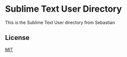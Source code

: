 # Sublime Text User Directory

This is the Sublime Text User directory from Sebastian

## License

[MIT](./LICENSE.txt)
